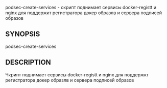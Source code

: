 
podsec-create-services - скрипт поднимает сервисы docker-registt и nginx для поддержкт регистратора докер образлв и сервера подписей образов

## SYNOPSIS

podsec-create-services

## DESCRIPTION

Чкрипт поднимает сервисы docker-registt и nginx для поддержкт регистратора докер образлв и сервера подписей образов



